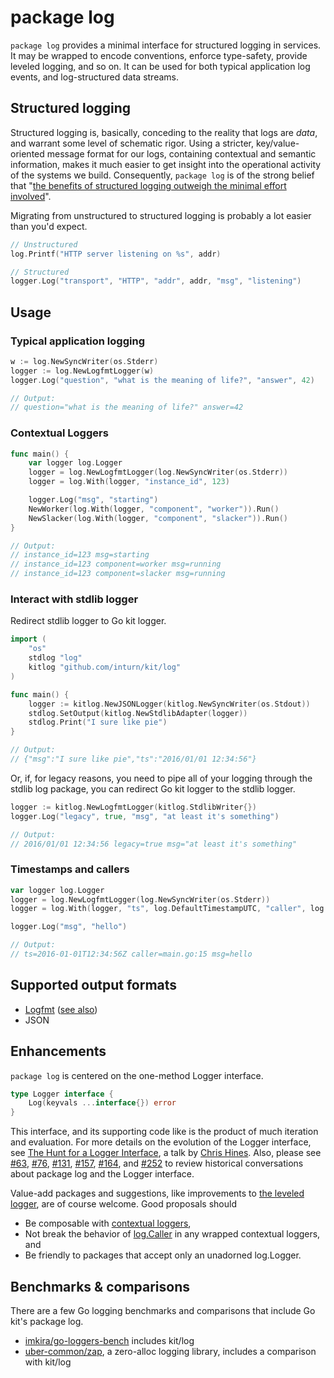 # package log

`package log` provides a minimal interface for structured logging in services.
It may be wrapped to encode conventions, enforce type-safety, provide leveled
logging, and so on. It can be used for both typical application log events,
and log-structured data streams.

## Structured logging

Structured logging is, basically, conceding to the reality that logs are
_data_, and warrant some level of schematic rigor. Using a stricter,
key/value-oriented message format for our logs, containing contextual and
semantic information, makes it much easier to get insight into the
operational activity of the systems we build. Consequently, `package log` is
of the strong belief that "[the benefits of structured logging outweigh the
minimal effort involved](https://www.thoughtworks.com/radar/techniques/structured-logging)".

Migrating from unstructured to structured logging is probably a lot easier
than you'd expect.

```go
// Unstructured
log.Printf("HTTP server listening on %s", addr)

// Structured
logger.Log("transport", "HTTP", "addr", addr, "msg", "listening")
```

## Usage

### Typical application logging

```go
w := log.NewSyncWriter(os.Stderr)
logger := log.NewLogfmtLogger(w)
logger.Log("question", "what is the meaning of life?", "answer", 42)

// Output:
// question="what is the meaning of life?" answer=42
```

### Contextual Loggers

```go
func main() {
	var logger log.Logger
	logger = log.NewLogfmtLogger(log.NewSyncWriter(os.Stderr))
	logger = log.With(logger, "instance_id", 123)

	logger.Log("msg", "starting")
	NewWorker(log.With(logger, "component", "worker")).Run()
	NewSlacker(log.With(logger, "component", "slacker")).Run()
}

// Output:
// instance_id=123 msg=starting
// instance_id=123 component=worker msg=running
// instance_id=123 component=slacker msg=running
```

### Interact with stdlib logger

Redirect stdlib logger to Go kit logger.

```go
import (
	"os"
	stdlog "log"
	kitlog "github.com/inturn/kit/log"
)

func main() {
	logger := kitlog.NewJSONLogger(kitlog.NewSyncWriter(os.Stdout))
	stdlog.SetOutput(kitlog.NewStdlibAdapter(logger))
	stdlog.Print("I sure like pie")
}

// Output:
// {"msg":"I sure like pie","ts":"2016/01/01 12:34:56"}
```

Or, if, for legacy reasons, you need to pipe all of your logging through the
stdlib log package, you can redirect Go kit logger to the stdlib logger.

```go
logger := kitlog.NewLogfmtLogger(kitlog.StdlibWriter{})
logger.Log("legacy", true, "msg", "at least it's something")

// Output:
// 2016/01/01 12:34:56 legacy=true msg="at least it's something"
```

### Timestamps and callers

```go
var logger log.Logger
logger = log.NewLogfmtLogger(log.NewSyncWriter(os.Stderr))
logger = log.With(logger, "ts", log.DefaultTimestampUTC, "caller", log.DefaultCaller)

logger.Log("msg", "hello")

// Output:
// ts=2016-01-01T12:34:56Z caller=main.go:15 msg=hello
```

## Supported output formats

- [Logfmt](https://brandur.org/logfmt) ([see also](https://blog.codeship.com/logfmt-a-log-format-thats-easy-to-read-and-write))
- JSON

## Enhancements

`package log` is centered on the one-method Logger interface.

```go
type Logger interface {
	Log(keyvals ...interface{}) error
}
```

This interface, and its supporting code like is the product of much iteration
and evaluation. For more details on the evolution of the Logger interface,
see [The Hunt for a Logger Interface](http://go-talks.appspot.com/github.com/ChrisHines/talks/structured-logging/structured-logging.slide#1),
a talk by [Chris Hines](https://github.com/ChrisHines).
Also, please see
[#63](https://github.com/inturn/kit/issues/63),
[#76](https://github.com/inturn/kit/pull/76),
[#131](https://github.com/inturn/kit/issues/131),
[#157](https://github.com/inturn/kit/pull/157),
[#164](https://github.com/inturn/kit/issues/164), and
[#252](https://github.com/inturn/kit/pull/252)
to review historical conversations about package log and the Logger interface.

Value-add packages and suggestions,
like improvements to [the leveled logger](https://godoc.org/github.com/inturn/kit/log/level),
are of course welcome. Good proposals should

- Be composable with [contextual loggers](https://godoc.org/github.com/inturn/kit/log#With),
- Not break the behavior of [log.Caller](https://godoc.org/github.com/inturn/kit/log#Caller) in any wrapped contextual loggers, and
- Be friendly to packages that accept only an unadorned log.Logger.

## Benchmarks & comparisons

There are a few Go logging benchmarks and comparisons that include Go kit's package log.

- [imkira/go-loggers-bench](https://github.com/imkira/go-loggers-bench) includes kit/log
- [uber-common/zap](https://github.com/uber-common/zap), a zero-alloc logging library, includes a comparison with kit/log
